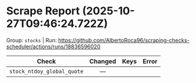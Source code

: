 # Scrape Report (2025-10-27T09:46:24.722Z)

Group: `stocks`  |  Run: https://github.com/AlbertoRoca96/scraping-checks-scheduler/actions/runs/18836596020

| Check | Changed | Keys | Error |
|---|:---:|:--|:--|
| `stock_ntdoy_global_quote` | — |  |  |
